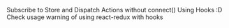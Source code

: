 Subscribe to Store and Dispatch Actions without connect()
Using Hooks :D
Check usage warning of using react-redux with hooks
